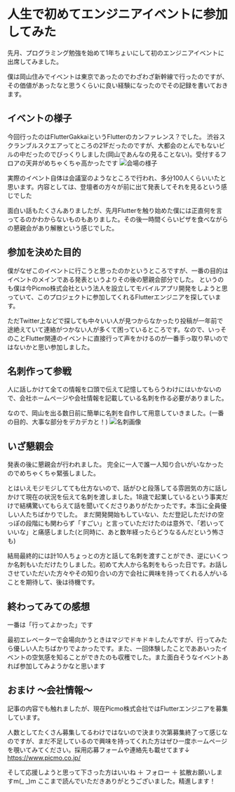 # 人生で初めてエンジニアイベントに参加してみた
先月、プログラミング勉強を始めて1年ちょいにして初のエンジニアイベントに出席してみました。

僕は岡山住みでイベントは東京であったのでわざわざ新幹線で行ったのですが、その価値があったなと思うくらいに良い経験になったのでその記録を書いておきます。

## イベントの様子
今回行ったのはFlutterGakkaiというFlutterのカンファレンス？でした。
渋谷スクランブルスクエアってところの21Fだったのですが、大都会のとんでもないビルの中だったのでびっくりしました(岡山であんなの見ることない)。受付するフロアの天井がめちゃくちゃ高かったです
![会場の様子](https://i.imgur.com/7xsD8KV.png)

実際のイベント自体は会議室のようなところで行われ、多分100人くらいいたと思います。内容としては、登壇者の方々が前に出て発表してそれを見るという感じでした

面白い話もたくさんありましたが、先月Flutterを触り始めた僕には正直何を言ってるのかわからないものもありました。その後一時間くらいピザを食べながらの懇親会があり解散という感じでした。

## 参加を決めた目的
僕がなぜこのイベントに行こうと思ったのかというところですが、一番の目的はイベントのメインである発表というよりその後の懇親会部分でした。
というのも僕は今Picmo株式会社という法人を設立してモバイルアプリ開発をしようと思っていて、このプロジェクトに参加してくれるFlutterエンジニアを探しています。

ただTwitter上などで探しても中々いい人が見つからなかったり投稿が一年前で途絶えていて連絡がつかない人が多くて困っているところです。なので、いっそのことFlutter関連のイベントに直接行って声をかけるのが一番手っ取り早いのではないかと思い参加しました。

## 名刺作って参戦
人に話しかけて全ての情報を口頭で伝えて記憶してもらうわけにはいかないので、会社ホームページや会社情報を記載している名刺を作る必要がありました。

なので、岡山を出る数日前に簡単に名刺を自作して用意していきました。(一番の目的、大事な部分をデカデカと！)
![名刺画像](https://i.imgur.com/GLHM05e.jpg)

## いざ懇親会
発表の後に懇親会が行われました。
完全に一人で誰一人知り合いがいなかったのでめちゃくちゃ緊張しました。

とはいえモジモジしてても仕方ないので、話がひと段落してる雰囲気の方に話しかけて現在の状況を伝えて名刺を渡しました。18歳で起業しているという事実だけで結構驚いてもらえて話を聞いてくださりありがたかったです。本当に全員優しい人たちばかりでした。
まだ開発開始もしていない、ただ登記しただけの空っぽの段階にも関わらず「すごい」と言っていただけたのは意外で、「若いっていいな」と痛感しました(と同時に、あと数年経ったらどうなるんだという怖さも)

結局最終的には計10人ちょっとの方と話して名刺を渡すことができ、逆にいくつか名刺もいただけたりしました。初めて大人から名刺をもらった日です。お話しさせていただいた方々やその知り合いの方で会社に興味を持ってくれる人がいることを期待して、後は待機です。

## 終わってみての感想
一番は「行ってよかった」です

最初エレベーターで会場向かうときはマジでドキドキしたんですが、行ってみたら優しい人たちばかりでよかったです。また、一回体験したことでああいったイベントの空気感を知ることができたのも収穫でした。また面白そうなイベントあれば参加してみようかなと思います

## おまけ 〜会社情報〜
記事の内容でも触れましたが、現在Picmo株式会社ではFlutterエンジニアを募集しています。

人数としてたくさん募集してるわけではないので決まり次第募集終了って感じなのですが、まだ不足しているので興味を持ってくれた方はぜひ一度ホームページを覗いてみてください。採用応募フォームや連絡先も載せてます↓
https://www.picmo.co.jp/

そして応援しようと思って下さった方はいいね ＋ フォロー ＋ 拡散お願いしますm(_ _)m
ここまで読んでいただきありがとうございました。精進します！